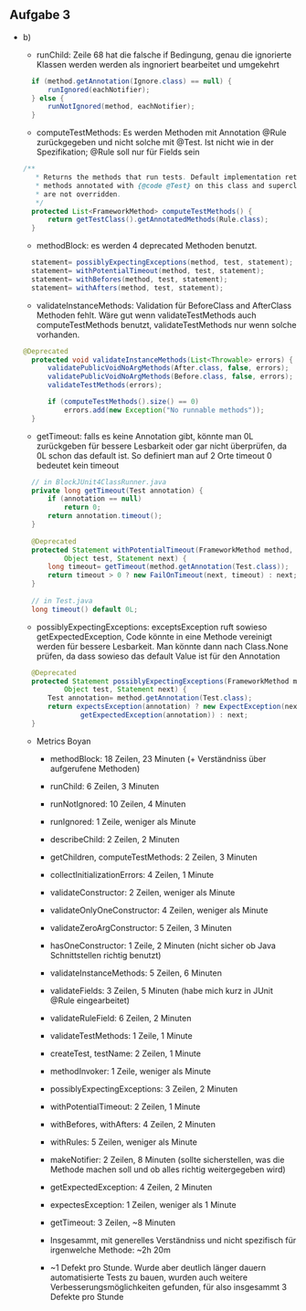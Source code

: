 ## Aufgabe 3

- b)
  - runChild: Zeile 68 hat die falsche if Bedingung, genau die ignorierte Klassen werden werden als ingnoriert bearbeitet und umgekehrt
  
  ```Java
    if (method.getAnnotation(Ignore.class) == null) {
		runIgnored(eachNotifier);
    } else {
	    runNotIgnored(method, eachNotifier);
	}
  ```
  - computeTestMethods: Es werden Methoden mit Annotation @Rule zurückgegeben und nicht solche mit @Test. Ist nicht wie in der Spezifikation; @Rule soll nur für Fields sein
  ```Java
  /**
	 * Returns the methods that run tests. Default implementation returns all
	 * methods annotated with {@code @Test} on this class and superclasses that
	 * are not overridden.
	 */
	protected List<FrameworkMethod> computeTestMethods() {
		return getTestClass().getAnnotatedMethods(Rule.class);
	}
  ```
  - methodBlock: es werden 4 deprecated
  Methoden benutzt.
  
  ```Java
    statement= possiblyExpectingExceptions(method, test, statement);
    statement= withPotentialTimeout(method, test, statement);
    statement= withBefores(method, test, statement);
	statement= withAfters(method, test, statement);
  ```
  
  - validateInstanceMethods: Validation für BeforeClass and AfterClass Methoden fehlt. Wäre gut wenn validateTestMethods auch computeTestMethods benutzt, validateTestMethods nur wenn solche vorhanden.
  
  ```Java
  @Deprecated
	protected void validateInstanceMethods(List<Throwable> errors) {
		validatePublicVoidNoArgMethods(After.class, false, errors);
		validatePublicVoidNoArgMethods(Before.class, false, errors);
		validateTestMethods(errors);

		if (computeTestMethods().size() == 0)
			errors.add(new Exception("No runnable methods"));
	}
  ```
  
  - getTimeout: falls es keine Annotation gibt, könnte man 0L zurückgeben für bessere Lesbarkeit oder gar nicht überprüfen, da 0L schon das default ist. So definiert man auf 2 Orte timeout 0 bedeutet kein timeout
  
  ```Java
    // in BlockJUnit4ClassRunner.java
    private long getTimeout(Test annotation) {
		if (annotation == null)
			return 0;
		return annotation.timeout();
	}
	
	@Deprecated
	protected Statement withPotentialTimeout(FrameworkMethod method,
			Object test, Statement next) {
		long timeout= getTimeout(method.getAnnotation(Test.class));
		return timeout > 0 ? new FailOnTimeout(next, timeout) : next;
	}
	
	// in Test.java
	long timeout() default 0L; 
  ```
  
  - possiblyExpectingExceptions: exceptsException ruft sowieso getExpectedException, Code könnte in eine Methode vereinigt werden für bessere Lesbarkeit. Man könnte dann nach Class.None prüfen, da dass sowieso das default Value ist für den Annotation
  
  ```Java
    @Deprecated
	protected Statement possiblyExpectingExceptions(FrameworkMethod method,
			Object test, Statement next) {
		Test annotation= method.getAnnotation(Test.class);
		return expectsException(annotation) ? new ExpectException(next,
				getExpectedException(annotation)) : next;
	}
  ```
  
  - Metrics Boyan
  
    - methodBlock: 18 Zeilen, 23 Minuten (+ Verständniss über aufgerufene Methoden)
    - runChild: 6 Zeilen, 3 Minuten
    - runNotIgnored: 10 Zeilen, 4 Minuten
    - runIgnored: 1 Zeile, weniger als Minute
    - describeChild: 2 Zeilen, 2 Minuten
    - getChildren, computeTestMethods: 2 Zeilen, 3 Minuten
    - collectInitializationErrors: 4 Zeilen, 1 Minute
    - validateConstructor: 2 Zeilen, weniger als Minute
    - validateOnlyOneConstructor: 4 Zeilen, weniger als Minute
    - validateZeroArgConstructor: 5 Zeilen, 3 Minuten
    - hasOneConstructor: 1 Zeile, 2 Minuten (nicht sicher ob Java Schnittstellen richtig benutzt)
    - validateInstanceMethods: 5 Zeilen, 6 Minuten
    - validateFields: 3 Zeilen, 5 Minuten (habe mich kurz in JUnit @Rule eingearbeitet)
    - validateRuleField: 6 Zeilen, 2 Minuten
    - validateTestMethods: 1 Zeile, 1 Minute
    - createTest, testName: 2 Zeilen, 1 Minute
    - methodInvoker: 1 Zeile, weniger als Minute
    - possiblyExpectingExceptions: 3 Zeilen, 2 Minuten
    - withPotentialTimeout: 2 Zeilen, 1 Minute
    - withBefores, withAfters: 4 Zeilen, 2 Minuten
    - withRules: 5 Zeilen, weniger als Minute
    - makeNotifier: 2 Zeilen, 8 Minuten (sollte sicherstellen, was die Methode machen soll und ob alles richtig weitergegeben wird)
    - getExpectedException: 4 Zeilen, 2 Minuten
    - expectesException: 1 Zeilen, weniger als 1 Minute
    - getTimeout: 3 Zeilen, ~8 Minuten
    
    
    - Insgesammt, mit generelles Verständniss und nicht spezifisch für irgenwelche Methode: ~2h 20m
    - ~1 Defekt pro Stunde. Wurde aber deutlich länger dauern automatisierte Tests zu bauen, wurden auch weitere Verbesserungsmöglichkeiten gefunden, für also insgesammt 3 Defekte pro Stunde
